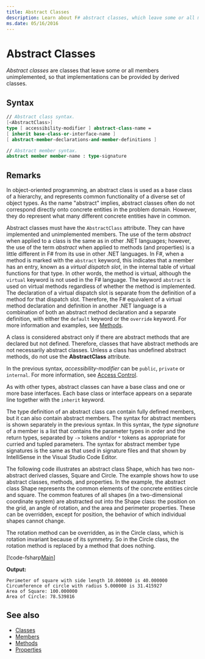 ```yaml
---
title: Abstract Classes
description: Learn about F# abstract classes, which leave some or all members unimplemented and represent common functionality of a diverse set of object types.
ms.date: 05/16/2016
---
```

# Abstract Classes

*Abstract classes* are classes that leave some or all members unimplemented, so that implementations can be provided by derived classes.

## Syntax

```fsharp
// Abstract class syntax.
[<AbstractClass>]
type [ accessibility-modifier ] abstract-class-name =
[ inherit base-class-or-interface-name ]
[ abstract-member-declarations-and-member-definitions ]

// Abstract member syntax.
abstract member member-name : type-signature
```

## Remarks

In object-oriented programming, an abstract class is used as a base class of a hierarchy, and represents common functionality of a diverse set of object types. As the name "abstract" implies, abstract classes often do not correspond directly onto concrete entities in the problem domain. However, they do represent what many different concrete entities have in common.

Abstract classes must have the `AbstractClass` attribute. They can have implemented and unimplemented members. The use of the term *abstract* when applied to a class is the same as in other .NET languages; however, the use of the term *abstract* when applied to methods (and properties) is a little different in F# from its use in other .NET languages. In F#, when a method is marked with the `abstract` keyword, this indicates that a member has an entry, known as a *virtual dispatch slot*, in the internal table of virtual functions for that type. In other words, the method is virtual, although the `virtual` keyword is not used in the F# language. The keyword `abstract` is used on virtual methods regardless of whether the method is implemented. The declaration of a virtual dispatch slot is separate from the definition of a method for that dispatch slot. Therefore, the F# equivalent of a virtual method declaration and definition in another .NET language is a combination of both an abstract method declaration and a separate definition, with either the `default` keyword or the `override` keyword. For more information and examples, see [Methods](./members/methods.md).

A class is considered abstract only if there are abstract methods that are declared but not defined. Therefore, classes that have abstract methods are not necessarily abstract classes. Unless a class has undefined abstract methods, do not use the **AbstractClass** attribute.

In the previous syntax, *accessibility-modifier* can be `public`, `private` or `internal`. For more information, see [Access Control](access-control.md).

As with other types, abstract classes can have a base class and one or more base interfaces. Each base class or interface appears on a separate line together with the `inherit` keyword.

The type definition of an abstract class can contain fully defined members, but it can also contain abstract members. The syntax for abstract members is shown separately in the previous syntax. In this syntax, the *type signature* of a member is a list that contains the parameter types in order and the return types, separated by `->` tokens and/or `*` tokens as appropriate for curried and tupled parameters. The syntax for abstract member type signatures is the same as that used in signature files and that shown by IntelliSense in the Visual Studio Code Editor.

The following code illustrates an abstract class Shape, which has two non-abstract derived classes, Square and Circle. The example shows how to use abstract classes, methods, and properties. In the example, the abstract class Shape represents the common elements of the concrete entities circle and square. The common features of all shapes (in a two-dimensional coordinate system) are abstracted out into the Shape class: the position on the grid, an angle of rotation, and the area and perimeter properties. These can be overridden, except for position, the behavior of which individual shapes cannot change.

The rotation method can be overridden, as in the Circle class, which is rotation invariant because of its symmetry. So in the Circle class, the rotation method is replaced by a method that does nothing.

[!code-fsharp[Main](~/samples/snippets/fsharp/lang-ref-1/snippet2901.fs)]

**Output:**

```output
Perimeter of square with side length 10.000000 is 40.000000
Circumference of circle with radius 5.000000 is 31.415927
Area of Square: 100.000000
Area of Circle: 78.539816
```

## See also

- [Classes](classes.md)
- [Members](./members/index.md)
- [Methods](./members/methods.md)
- [Properties](./members/Properties.md)
